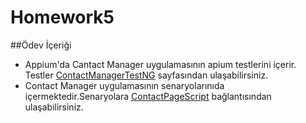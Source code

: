 # Homework5
##Ödev İçeriği
* Appium'da Cantact Manager uygulamasının apium testlerini içerir.
Testler [ContactManagerTestNG](https://github.com/enuygun-test-automation-bootcamp/homework5-yazicii/blob/main/homework5-yazicii-/src/test/java/testng/ContactManagerTestNG.java) sayfasından ulaşabilirsiniz.
* Contact Manager uygulamasının senaryolarınıda içermektedir.Senaryolara [ContactPageScript](https://github.com/enuygun-test-automation-bootcamp/homework5-yazicii/blob/main/homework5-yazicii-/src/test/java/ContactpageScript) bağlantısından ulaşabilirsiniz.
    
